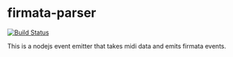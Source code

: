 # firmata-parser
[![Build Status](https://travis-ci.org/reconbot/firmata-parser.png)](https://travis-ci.org/reconbot/firmata-parser)

This is a nodejs event emitter that takes midi data and emits firmata events.